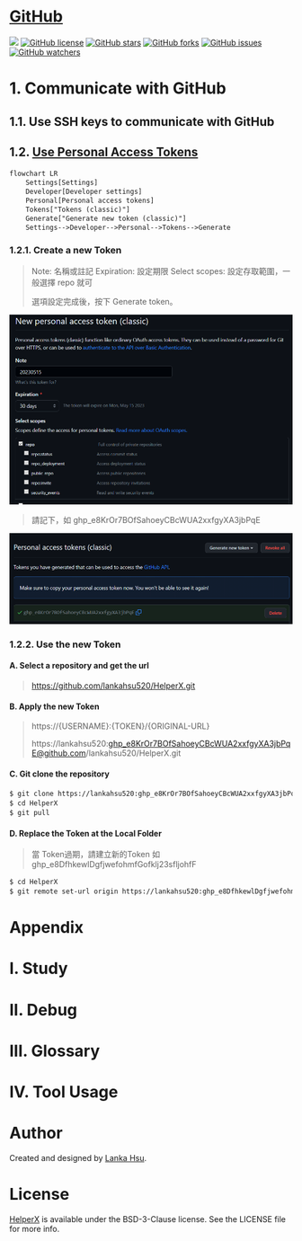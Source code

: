 # [GitHub](https://docs.github.com)
[![](https://img.shields.io/badge/Powered%20by-lankahsu%20-brightgreen.svg)](https://github.com/lankahsu520/HelperX)
[![GitHub license][license-image]][license-url]
[![GitHub stars][stars-image]][stars-url]
[![GitHub forks][forks-image]][forks-url]
[![GitHub issues][issues-image]][issues-image]
[![GitHub watchers][watchers-image]][watchers-image]

[license-image]: https://img.shields.io/github/license/lankahsu520/HelperX.svg
[license-url]: https://github.com/lankahsu520/HelperX/blob/master/LICENSE
[stars-image]: https://img.shields.io/github/stars/lankahsu520/HelperX.svg
[stars-url]: https://github.com/lankahsu520/HelperX/stargazers
[forks-image]: https://img.shields.io/github/forks/lankahsu520/HelperX.svg
[forks-url]: https://github.com/lankahsu520/HelperX/network
[issues-image]: https://img.shields.io/github/issues/lankahsu520/HelperX.svg
[issues-url]: https://github.com/lankahsu520/HelperX/issues
[watchers-image]: https://img.shields.io/github/watchers/lankahsu520/HelperX.svg
[watchers-url]: https://github.com/lankahsu520/HelperX/watchers

# 1. Communicate with GitHub

## 1.1. Use SSH keys to communicate with GitHub

## 1.2. [Use Personal Access Tokens](https://github.com/settings/tokens)

```mermaid
flowchart LR
	Settings[Settings]
	Developer[Developer settings]
	Personal[Personal access tokens]
	Tokens["Tokens (classic)"]
	Generate["Generate new token (classic)"]
	Settings-->Developer-->Personal-->Tokens-->Generate

```
### 1.2.1. Create a new Token

>Note: 名稱或註記
>Expiration: 設定期限
>Select scopes: 設定存取範圍，一般選擇 repo 就可
>
>選項設定完成後，按下 Generate token。

![GitHub_token01](./images/GitHub_token01.png)
> 請記下，如 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

![GitHub_token01](./images/GitHub_token02.png)

### 1.2.2. Use the new Token

#### A. Select a repository and get the url

> https://github.com/lankahsu520/HelperX.git

#### B. Apply the new Token

> https://{USERNAME}:{TOKEN}/{ORIGINAL-URL}
>
> https://lankahsu520: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@github.com/lankahsu520/HelperX.git

#### C. Git clone the repository 

```bash
$ git clone https://lankahsu520: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@github.com/lankahsu520/HelperX.git
$ cd HelperX
$ git pull
```

#### D. Replace the Token at the Local Folder

> 當 Token過期，請建立新的Token 如 ghp_e8DfhkewlDgfjwefohmfGofklj23sfljohfF

```bash
$ cd HelperX
$ git remote set-url origin https://lankahsu520:ghp_e8DfhkewlDgfjwefohmfGofklj23sfljohfF@github.com/lankahsu520/HelperX.git
```

# Appendix

# I. Study

# II. Debug

# III. Glossary

# IV. Tool Usage

# Author

Created and designed by [Lanka Hsu](lankahsu@gmail.com).

# License

[HelperX](https://github.com/lankahsu520/HelperX) is available under the BSD-3-Clause license. See the LICENSE file for more info.

